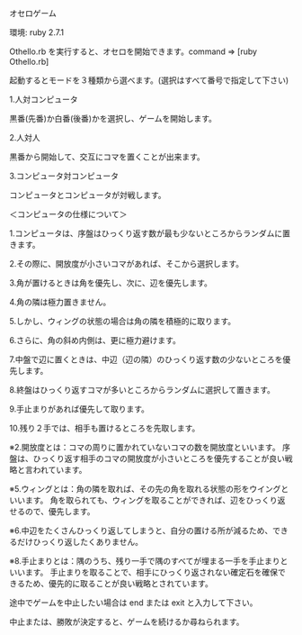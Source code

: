 オセロゲーム

環境: ruby 2.7.1


Othello.rb を実行すると、オセロを開始できます。command => [ruby Othello.rb]

起動するとモードを３種類から選べます。(選択はすべて番号で指定して下さい)

1.人対コンピュータ

  黒番(先番)か白番(後番)かを選択し、ゲームを開始します。

2.人対人

  黒番から開始して、交互にコマを置くことが出来ます。

3.コンピュータ対コンピュータ

  コンピュータとコンピュータが対戦します。


＜コンピュータの仕様について＞

1.コンピュータは、序盤はひっくり返す数が最も少ないところからランダムに置きます。

2.その際に、開放度が小さいコマがあれば、そこから選択します。

3.角が置けるときは角を優先し、次に、辺を優先します。

4.角の隣は極力置きません。

5.しかし、ウィングの状態の場合は角の隣を積極的に取ります。

6.さらに、角の斜め内側は、更に極力避けます。

7.中盤で辺に置くときは、中辺（辺の隣）のひっくり返す数の少ないところを優先します。

8.終盤はひっくり返すコマが多いところからランダムに選択して置きます。

9.手止まりがあれば優先して取ります。

10.残り２手では、相手も置けるところを先取します。



※2.開放度とは：コマの周りに置かれていないコマの数を開放度といいます。
序盤は、ひっくり返す相手のコマの開放度が小さいところを優先することが良い戦略と言われています。

※5.ウィングとは：角の隣を取れば、その先の角を取れる状態の形をウイングといいます。
角を取られても、ウィングを取ることができれば、辺をひっくり返せるので、優先します。

※6.中辺をたくさんひっくり返してしまうと、自分の置ける所が減るため、できるだけひっくり返したくありません。

※8.手止まりとは：隅のうち、残り一手で隅のすべてが埋まる一手を手止まりといいます。
手止まりを取ることで、相手にひっくり返されない確定石を確保できるため、優先的に取ることが良い戦略とされています。


途中でゲームを中止したい場合は end または exit と入力して下さい。

中止または、勝敗が決定すると、ゲームを続けるか尋ねられます。
